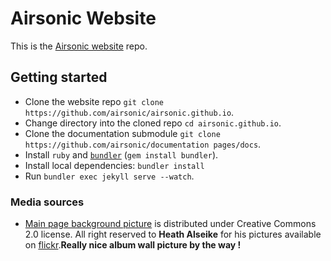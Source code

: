 <!--
# README.md
# airsonic/airsonic
-->
# Airsonic Website

This is the [Airsonic website](https://airsonic.github.io/) repo.

## Getting started

- Clone the website repo `git clone https://github.com/airsonic/airsonic.github.io`.
- Change directory into the cloned repo `cd airsonic.github.io`.
- Clone the documentation submodule `git clone https://github.com/airsonic/documentation pages/docs`.
- Install `ruby` and [`bundler`](https://bundler.io/) (`gem install bundler`).
- Install local dependencies: `bundler install`
- Run `bundler exec jekyll serve --watch`.

### Media sources

- [Main page background picture](https://airsonic.github.io/img/album-wall.jpg) is distributed under Creative Commons 2.0 license. All right reserved to __Heath Alseike__ for his pictures available on [flickr](https://www.flickr.com/photos/99624358@N00/5506222889/).__Really nice album wall picture by the way !__
